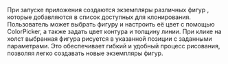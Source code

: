При запуске приложения создаются экземпляры различных фигур , которые добавляются в список доступных для клонирования. Пользователь может выбрать фигуру и настроить её цвет с помощью ColorPicker, а также задать цвет контура и толщину линии. При клике на холст выбранная фигура рисуется в указанной позиции с заданными параметрами. Это обеспечивает гибкий и удобный процесс рисования, позволяя легко создавать новые экземпляры фигур.

